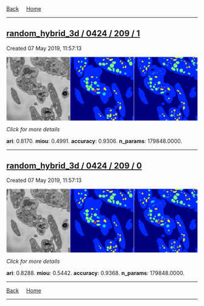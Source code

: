 
[Back](..)&nbsp;&nbsp;&nbsp;&nbsp;&nbsp;[Home](https://leapmanlab.github.io/snapshots)

---

<div class="summary"><a href="1"><h2>random_hybrid_3d / 0424 / 209 / 1</h2></a><p>Created 07 May 2019, 11:57:13
</p><a href="1"><img src="1/media/summary.png" align="center"></a><p>
<i>Click for more details</i>
</p></div>

**ari**: 0.8170. **miou**: 0.4991. **accuracy**: 0.9306. **n_params**: 179848.0000. 

---

<div class="summary"><a href="0"><h2>random_hybrid_3d / 0424 / 209 / 0</h2></a><p>Created 07 May 2019, 11:57:13
</p><a href="0"><img src="0/media/summary.png" align="center"></a><p>
<i>Click for more details</i>
</p></div>

**ari**: 0.8288. **miou**: 0.5442. **accuracy**: 0.9368. **n_params**: 179848.0000. 

---

[Back](..)&nbsp;&nbsp;&nbsp;&nbsp;&nbsp;[Home](https://leapmanlab.github.io/snapshots)

---